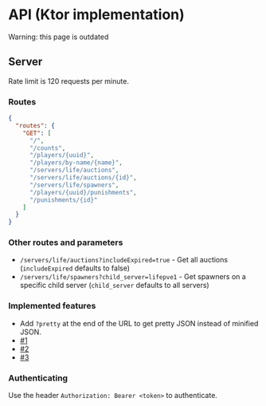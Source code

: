 # API (Ktor implementation)

Warning: this page is outdated

## Server

Rate limit is 120 requests per minute.

### Routes

```json
{
  "routes": {
    "GET": [
      "/",
      "/counts",
      "/players/{uuid}",
      "/players/by-name/{name}",
      "/servers/life/auctions",
      "/servers/life/auctions/{id}",
      "/servers/life/spawners",
      "/players/{uuid}/punishments",
      "/punishments/{id}"
    ]
  }
}
```

### Other routes and parameters

- `/servers/life/auctions?includeExpired=true` - Get all auctions (`includeExpired` defaults to false)
- `/servers/life/spawners?child_server=lifepve1` - Get spawners on a specific child server (`child_server` defaults to all servers)

### Implemented features

- Add `?pretty` at the end of the URL to get pretty JSON instead of minified JSON.
- [#1](https://github.com/AzisabaNetwork/api/issues/1)
- [#2](https://github.com/AzisabaNetwork/api/issues/2)
- [#3](https://github.com/AzisabaNetwork/api/issues/3)

### Authenticating

Use the header `Authorization: Bearer <token>` to authenticate.
